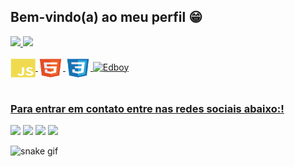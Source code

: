 ## Bem-vindo(a) ao meu perfil 😁

 <div>
   <a href="https://github.com/edboy298">
   <img height="180em" src="https://github-readme-stats.vercel.app/api?username=edboy298&show_icons=true&theme=tokyonight&include_all_commits=true&count_private=true"/>
   <img height="180em" src="https://github-readme-stats.vercel.app/api/top-langs/?username=edboy298&layout=compact&langs_count=6&theme=tokyonight"/>

</div>
<div style="display: inline_block"><br>
  <img align="center" alt="Js" height="30" width="40" src="https://raw.githubusercontent.com/devicons/devicon/master/icons/javascript/javascript-plain.svg">
  <img align="center" alt="HTML" height="30" width="40" src="https://raw.githubusercontent.com/devicons/devicon/master/icons/html5/html5-original.svg">
  <img align="center" alt="CSS" height="30" width="40" src="https://raw.githubusercontent.com/devicons/devicon/master/icons/css3/css3-original.svg">
   <img align "center" alt="Edboy" height="30" width="40" src="https://cdn.discordapp.com/attachments/1003177671875895346/1126709258931671050/gifgit.gif">
</div>
 
 <br>
 
  ### Para entrar em contato entre nas redes sociais abaixo:!

<div> 

  <a href = "mailto:edsonjuliaoads789@gmail.com"><img src="https://img.shields.io/badge/-Gmail-%23333?style=for-the-badge&logo=gmail&logoColor=white" target="_blank"></a>
 <a href="!edboy2" target="_blank"><img src="https://img.shields.io/badge/Discord-7289DA?style=for-the-badge&logo=discord&logoColor=white" target="_blank"></a> 
  <a href="https://www.linkedin.com/in/edson-julião-746094234/" target="_blank"><img src="https://img.shields.io/badge/-LinkedIn-%230077B5?style=for-the-badge&logo=linkedin&logoColor=white" target="_blank"></a> 
  <a href="https://contate.me/edboy2"><img src="https://img.shields.io/badge/WhatsApp-25D366?style=for-the-badge&logo=whatsapp&logoColor=white" target="_blank"></a>
  
![snake gif](https://github.com/edboy298/edboy298/blob/output/github-contribution-grid-snake.svg)

</div>
